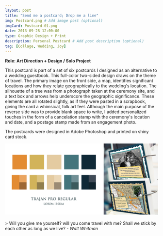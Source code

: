 ```yaml
---
layout: post
title: "Send me a postcard; Drop me a line"
img: Postcard.png # Add image post (optional)
imgCard: Postcard-01.png 
date: 2013-09-28 12:00:00 
type: Graphic Design + Print
description: Personal Postcard # Add post description (optional)
tag: [Collage, Wedding, Joy]
---
```

<b>Role: Art Direction + Design / Solo Project</b>

This postcard is part of a set of six postcards I designed as an alternative to a wedding guestbook. This full-color two-sided design draws on the theme of travel. The primary image on the front side, a map, identifies significant locations and how they relate geographically to the wedding's location. The silhouette of a tree was from a photograph taken at the ceremony site, and a text box and arrows help underscore the geographic significance. These elements are all rotated slightly, as if they were pasted in a scrapbook, giving the card a whimsical, folk art feel.  Although the main purpose of the reverse side was to provide blank space to write, I added personalized touches in the form of a cancelation stamp with the ceremony's location and date, and a postage stamp made from an engagement photo.

The postcards were designed in Adobe Photoshop and printed on shiny card stock. 

<div class="post_image_addl">
    <img src="/assets/img/Postcard_Full.png" alt="Image of Postcards on a rack">
</div>

<br/>
> Will you give me yourself? will you come travel with me? Shall we stick by each other as long as we live? <cite>- Walt Whitman</cite>